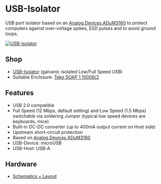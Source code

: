 # USB-Isolator
USB port isolator based on an [Analog Devices ADuM3160](http://www.analog.com/en/products/interface-isolation/isolation/standard-digital-isolators/adum3160.html) to protect computers against over-voltage spikes, ESD pulses and to avoid ground loops.

[![USB-Isolator](https://github.com/watterott/USB-Isolator/raw/master/hardware/USB-Isolator_v11.jpg)](http://www.watterott.com/en/USB-Isolator)


## Shop
* [USB-Isolator](http://www.watterott.com/en/USB-Isolator) (galvanic isolated Low/Full Speed USB)
* Suitable Enclosure: [Teko SOAP 1 10006/2](http://www.watterott.com/en/Teko-SOAP1-10006-2-5)


## Features
* USB 2.0 compatible
* Full Speed (12 Mbps, default setting) and Low Speed (1.5 Mbps) switchable via soldering Jumper (typical low speed devices are keyboards, mice)
* Built-in DC-DC converter (up to 400mA output current on Host side)
* Upstream short-circuit protection
* Based on [Analog Devices ADuM3160](http://www.analog.com/en/products/interface-isolation/isolation/standard-digital-isolators/adum3160.html)
* USB-Device: microUSB
* USB-Host: USB-A


## Hardware
* [Schematics + Layout](https://github.com/watterott/USB-Isolator/tree/master/hardware)
